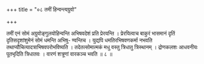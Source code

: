 +++
title = "०८ तमीं हिन्वन्त्यग्रुवो"

+++

तमीं एनं सोमं अग्रुवोङ्गुलयोहिन्वन्ति अभिषवदेशं प्रति प्रेरयन्ति । प्रेरयित्वाच बाकुरं भासमानं दृतिं दृतिसदृशांशुमेनं सोमं धमन्ति अभिषु- ण्वन्तिच । युद्यपि धमतिरभिषवणकर्मा नभवति तथाप्यौचित्यादत्राभिषवपरोभविष्यति । तदेतत्सोमात्मकं मधु वस्तु त्रिधातु त्रिस्थानम् । द्रोणकलशः आधवनीयः पूतभृदिति त्रिधातवः । वारणं शत्रूणां वारकञ्च भवति ॥ ८ ॥